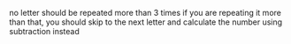 no letter should be repeated more than 3 times
if you are repeating it more than that, you should skip to the next letter and calculate the number using subtraction instead